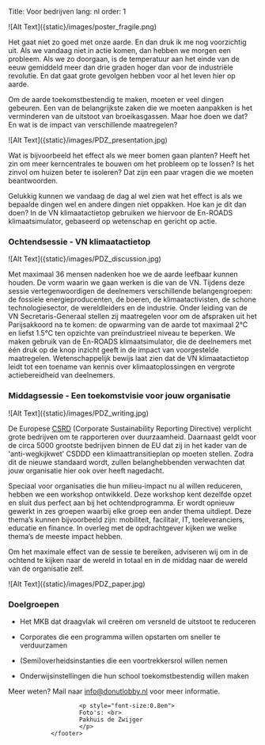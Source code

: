 Title: Voor bedrijven
lang: nl
order: 1

<side-block>
  <side-content>
    ![Alt Text]({static}/images/poster_fragile.png)
  </side-content>
</side-block>

Het gaat niet zo goed met onze aarde. En dan druk ik me nog voorzichtig uit. Als we vandaag niet in actie komen, dan hebben we morgen een probleem. Als we zo doorgaan, is de temperatuur aan het einde van de eeuw gemiddeld meer dan drie graden hoger dan voor de industriële revolutie. En dat gaat grote gevolgen hebben voor al het leven hier op aarde.

Om de aarde toekomstbestendig te maken, moeten er veel dingen gebeuren. Een van de belangrijkste zaken die we moeten aanpakken is het verminderen van de uitstoot van broeikasgassen. Maar hoe doen we dat? En wat is de impact van verschillende maatregelen?

<side-block>
  <side-content>
    ![Alt Text]({static}/images/PDZ_presentation.jpg)
  </side-content>
</side-block>

Wat is bijvoorbeeld het effect als we meer bomen gaan planten? Heeft het zin om meer kerncentrales te bouwen om het probleem op te lossen? Is het zinvol om huizen beter te isoleren? Dat zijn een paar vragen die we moeten beantwoorden.

Gelukkig kunnen we vandaag de dag al wel zien wat het effect is als we bepaalde dingen wel en andere dingen niet oppakken. Hoe kan je dit dan doen? In de VN klimaatactietop gebruiken we hiervoor de En-ROADS klimaatsimulator, gebaseerd op wetenschap en gericht op actie.

### Ochtendsessie - VN klimaatactietop

<side-block>
  <side-content>
    ![Alt Text]({static}/images/PDZ_discussion.jpg)
  </side-content>
</side-block>

Met maximaal 36 mensen nadenken hoe we de aarde leefbaar kunnen houden. De vorm waarin we gaan werken is die van de VN. Tijdens deze sessie vertegenwoordigen de deelnemers verschillende belangengroepen: de fossiele energieproducenten, de boeren, de klimaatactivisten, de schone technologiesector, de wereldleiders en de industrie. Onder leiding van de VN Secretaris-Generaal stellen zij maatregelen voor om de afspraken uit het Parijsakkoord na te komen: de opwarming van de aarde tot maximaal 2°C en liefst 1.5°C ten opzichte van preïndustrieel niveau te beperken. We maken gebruik van de En-ROADS klimaatsimulator, die de deelnemers met één druk op de knop inzicht geeft in de impact van voorgestelde maatregelen. Wetenschappelijk bewijs laat zien dat de VN klimaatactietop leidt tot een toename van kennis over klimaatoplossingen en vergrote actiebereidheid van deelnemers.


### Middagsessie - Een toekomstvisie voor jouw organisatie

<side-block>
  <side-content>
    ![Alt Text]({static}/images/PDZ_writing.jpg)
  </side-content>
</side-block>

De Europese [CSRD](https://finance.ec.europa.eu/capital-markets-union-and-financial-markets/company-reporting-and-auditing/company-reporting/corporate-sustainability-reporting_en) (Corporate Sustainability Reporting Directive)
verplicht grote bedrijven om te rapporteren over duurzaamheid. Daarnaast geldt voor de circa 5000 grootste bedrijven binnen de EU dat zij in het kader van de 'anti-wegkijkwet' CSDDD een klimaattransitieplan op moeten stellen. Zodra dit de nieuwe standaard wordt, zullen belanghebbenden verwachten dat jouw organisatie hier ook over heeft nagedacht.

Speciaal voor organisaties die hun milieu-impact nu al willen reduceren, hebben we een workshop ontwikkeld. Deze workshop kent dezelfde opzet en sluit dus perfect aan bij het ochtendprogramma.
Er wordt opnieuw gewerkt in zes groepen waarbij elke groep een ander thema uitdiept. Deze thema’s kunnen bijvoorbeeld zijn: mobiliteit, facilitair, IT, toeleveranciers, educatie en finance. In overleg met de opdrachtgever kijken we welke thema’s de meeste impact hebben.

Om het maximale effect van de sessie te bereiken, adviseren wij om in de ochtend te kijken naar de wereld in totaal en in de middag naar de wereld van de organisatie zelf.

<side-block>
  <side-content>
    ![Alt Text]({static}/images/PDZ_paper.jpg)
  </side-content>
</side-block>

### Doelgroepen

*	Het MKB dat draagvlak wil creëren om versneld de uitstoot te reduceren

*	Corporates die een programma willen opstarten om sneller te verduurzamen

*	(Semi)overheidsinstanties die een voortrekkersrol willen nemen

*	Onderwijsinstellingen die hun school toekomstbestendig willen maken

Meer weten? Mail naar [info@donutlobby.nl](mailto:info@donutlobby.nl) voor meer informatie.



 <footer id="contentinfo" class="body">


                        <p style="font-size:0.8em">
                        Foto's: <br>
                        Pakhuis de Zwijger
                        </p>
                </footer>
